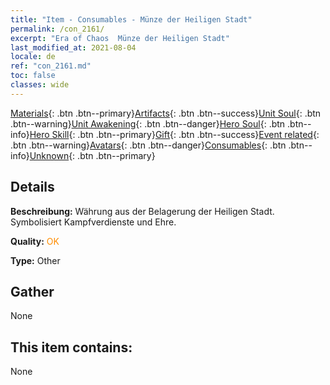 ```yaml
---
title: "Item - Consumables - Münze der Heiligen Stadt"
permalink: /con_2161/
excerpt: "Era of Chaos  Münze der Heiligen Stadt"
last_modified_at: 2021-08-04
locale: de
ref: "con_2161.md"
toc: false
classes: wide
---
```

 [Materials](/ItemsDE/){: .btn .btn--primary}[Artifacts](/ItemsDE/Artifacts/){: .btn .btn--success}[Unit Soul](/ItemsDE/UnitSoul/){: .btn .btn--warning}[Unit Awakening](/ItemsDE/UnitAwakening/){: .btn .btn--danger}[Hero Soul](/ItemsDE/HeroSoul/){: .btn .btn--info}[Hero Skill](/ItemsDE/HeroSkill/){: .btn .btn--primary}[Gift](/ItemsDE/Gift/){: .btn .btn--success}[Event related](/ItemsDE/Events/){: .btn .btn--warning}[Avatars](/ItemsDE/Avatars/){: .btn .btn--danger}[Consumables](/ItemsDE/Consumables/){: .btn .btn--info}[Unknown](/ItemsDE/Unknown/){: .btn .btn--primary}

## Details
 **Beschreibung:** Währung aus der Belagerung der Heiligen Stadt. Symbolisiert Kampfverdienste und Ehre.

 **Quality:** <span style="color: #FF8C00">OK</span>

 **Type:** Other

## Gather

  None

## This item contains:

  None

